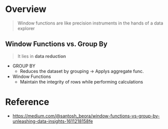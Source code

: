 # Overview
> Window functions are like precision instruments in the hands of a data explorer

## Window Functions vs. Group By
> It lies in **data reduction**
- GROUP BY
  - Reduces the dataset by grouping -> Applys aggregate func.
- Window Functions
  - Maintain the integrity of rows while performing calculations

# Reference
- https://medium.com/@santosh_beora/window-functions-vs-group-by-unleashing-data-insights-1611218158fe
